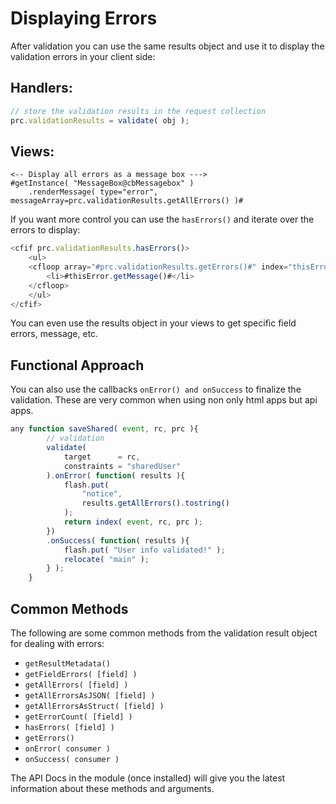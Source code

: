 # Displaying Errors

After validation you can use the same results object and use it to display the validation errors in your client side:

## Handlers:

```javascript
// store the validation results in the request collection
prc.validationResults = validate( obj );
```

## Views:

```markup
<-- Display all errors as a message box --->
#getInstance( "MessageBox@cbMessagebox" )
    .renderMessage( type="error", messageArray=prc.validationResults.getAllErrors() )#
```

If you want more control you can use the `hasErrors()` and iterate over the errors to display:

```javascript
<cfif prc.validationResults.hasErrors()>
    <ul>
    <cfloop array="#prc.validationResults.getErrors()#" index="thisError">
        <li>#thisError.getMessage()#</li>
    </cfloop>
    </ul>
</cfif>
```

You can even use the results object in your views to get specific field errors, message, etc.

## Functional Approach

You can also use the callbacks `onError() and onSuccess` to finalize the validation.  These are very common when using non only html apps but api apps.

```javascript
any function saveShared( event, rc, prc ){
		// validation
		validate(
			target      = rc,
			constraints = "sharedUser"
		).onError( function( results ){
			flash.put(
				"notice",
				results.getAllErrors().tostring()
			);
			return index( event, rc, prc );
		})
		.onSuccess( function( results ){
			flash.put( "User info validated!" );
			relocate( "main" );
		} );
	}
```

## Common Methods

The following are some common methods from the validation result object for dealing with errors:

* `getResultMetadata()`
* `getFieldErrors( [field] )`
* `getAllErrors( [field] )`
* `getAllErrorsAsJSON( [field] )`
* `getAllErrorsAsStruct( [field] )`
* `getErrorCount( [field] )`
* `hasErrors( [field] )`
* `getErrors()`
* `onError( consumer )`
* `onSuccess( consumer )`

The API Docs in the module (once installed) will give you the latest information about these methods and arguments.
